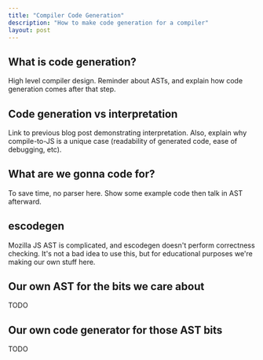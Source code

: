 ```yaml
---
title: "Compiler Code Generation"
description: "How to make code generation for a compiler"
layout: post
---
```


## What is code generation?

High level compiler design. Reminder about ASTs, and explain how code generation comes after that step.

## Code generation vs interpretation

Link to previous blog post demonstrating interpretation. Also, explain why compile-to-JS is a unique case (readability of generated code, ease of debugging, etc).

## What are we gonna code for?

To save time, no parser here. Show some example code then talk in AST afterward.

## escodegen

Mozilla JS AST is complicated, and escodegen doesn't perform correctness checking. It's not a bad idea to use this, but for educational purposes we're making our own stuff here.

## Our own AST for the bits we care about

TODO

## Our own code generator for those AST bits

TODO